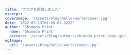 ```yaml
---
title: 'ブログを開設しました'
excerpt: '.'
coverImage: '/assets/blog/hello-world/cover.jpg'
date: '2022-07-13T01:05:07.322Z'
author: 'Shimada Print'
  name: 'Shimada Print'
  picture: '/assets/blog/authors/shimada_print-logo.jpg'
ogImage:
  url: '/assets/blog/hello-world/cover.jpg'
---
```



